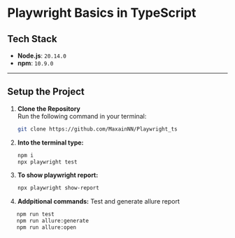 # **Playwright Basics in TypeScript**

## **Tech Stack**
- **Node.js**: `20.14.0`
- **npm**: `10.9.0`

---

## **Setup the Project**

1. **Clone the Repository**  
   Run the following command in your terminal:
   ```bash
   git clone https://github.com/MaxainNN/Playwright_ts

2. **Into the terminal type:**
    ```bash
    npm i
    npx playwright test

3. **To show playwright report:**
    ```bash
    npx playwright show-report
   
4. **Addpitional commands:**
Test and generate allure report
```bash
   npm run test
   npm run allure:generate
   npm run allure:open
